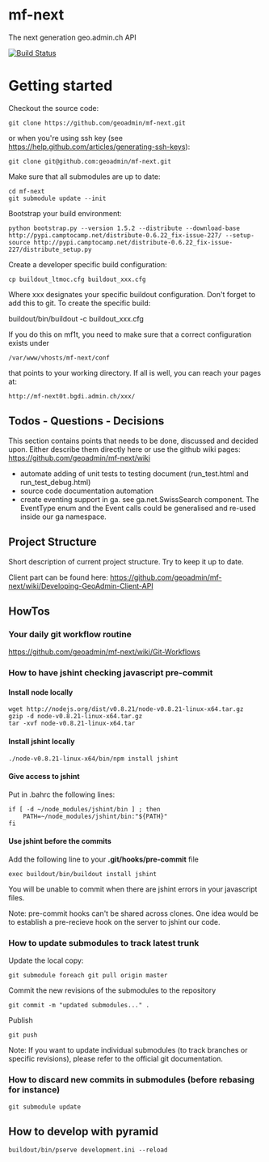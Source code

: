 mf-next
=======

The next generation geo.admin.ch API

[![Build Status](https://travis-ci.org/geoadmin/mf-next.png?branch=master)](https://travis-ci.org/geoadmin/mf-next)

# Getting started

Checkout the source code:

    git clone https://github.com/geoadmin/mf-next.git

or when you're using ssh key (see https://help.github.com/articles/generating-ssh-keys):

    git clone git@github.com:geoadmin/mf-next.git

Make sure that all submodules are up to date:

    cd mf-next
    git submodule update --init

Bootstrap your build environment:

    python bootstrap.py --version 1.5.2 --distribute --download-base http://pypi.camptocamp.net/distribute-0.6.22_fix-issue-227/ --setup-source http://pypi.camptocamp.net/distribute-0.6.22_fix-issue-227/distribute_setup.py

Create a developer specific build configuration:

    cp buildout_ltmoc.cfg buildout_xxx.cfg

Where xxx designates your specific buildout configuration. Don't forget to add this to git. To create the specific build:

  buildout/bin/buildout -c buildout_xxx.cfg

If you do this on mf1t, you need to make sure that a correct configuration exists under
    
    /var/www/vhosts/mf-next/conf

that points to your working directory. If all is well, you can reach your pages at:

    http://mf-next0t.bgdi.admin.ch/xxx/

## Todos - Questions - Decisions
This section contains points that needs to be done, discussed and decided upon. Either describe them directly here or use the github wiki pages:
https://github.com/geoadmin/mf-next/wiki

* automate adding of unit tests to testing document (run_test.html and run_test_debug.html)
* source code documentation automation
* create eventing support in ga. see ga.net.SwissSearch component. The EventType enum and the Event calls could be generalised and re-used inside our ga namespace.

## Project Structure
Short description of current project structure. Try to keep it up to date.

Client part can be found here: https://github.com/geoadmin/mf-next/wiki/Developing-GeoAdmin-Client-API

## HowTos

### Your daily git workflow routine
https://github.com/geoadmin/mf-next/wiki/Git-Workflows


### How to have jshint checking javascript pre-commit

#### Install node locally

    wget http://nodejs.org/dist/v0.8.21/node-v0.8.21-linux-x64.tar.gz
    gzip -d node-v0.8.21-linux-x64.tar.gz
    tar -xvf node-v0.8.21-linux-x64.tar

#### Install jshint locally
 
    ./node-v0.8.21-linux-x64/bin/npm install jshint

#### Give access to jshint

Put in .bahrc the following lines:

    if [ -d ~/node_modules/jshint/bin ] ; then
        PATH=~/node_modules/jshint/bin:"${PATH}"
    fi

#### Use jshint before the commits
Add the following line to your **.git/hooks/pre-commit** file
    
    exec buildout/bin/buildout install jshint

You will be unable to commit when there are jshint errors in your javascript files.

Note: pre-commit hooks can't be shared across clones. One idea would be to establish a pre-recieve hook on the server to jshint our code.

### How to update submodules to track latest trunk

Update the local copy:

    git submodule foreach git pull origin master

Commit the new revisions of the submodules to the repository

    git commit -m "updated submodules..." .

Publish

    git push

Note: If you want to update individual submodules (to track branches or specific revisions), please refer to the official git documentation.

### How to discard new commits in submodules (before rebasing for instance)

    git submodule update

## How to develop with pyramid

    buildout/bin/pserve development.ini --reload

